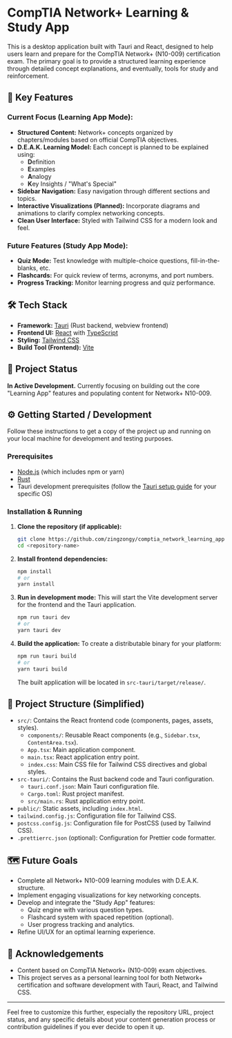 # CompTIA Network+ Learning & Study App

This is a desktop application built with Tauri and React, designed to help users learn and prepare for the CompTIA Network+ (N10-009) certification exam. The primary goal is to provide a structured learning experience through detailed concept explanations, and eventually, tools for study and reinforcement.

## 🌟 Key Features

### Current Focus (Learning App Mode):
* **Structured Content:** Network+ concepts organized by chapters/modules based on official CompTIA objectives.
* **D.E.A.K. Learning Model:** Each concept is planned to be explained using:
    * **D**efinition
    * **E**xamples
    * **A**nalogy
    * **K**ey Insights / "What's Special"
* **Sidebar Navigation:** Easy navigation through different sections and topics.
* **Interactive Visualizations (Planned):** Incorporate diagrams and animations to clarify complex networking concepts.
* **Clean User Interface:** Styled with Tailwind CSS for a modern look and feel.

### Future Features (Study App Mode):
* **Quiz Mode:** Test knowledge with multiple-choice questions, fill-in-the-blanks, etc.
* **Flashcards:** For quick review of terms, acronyms, and port numbers.
* **Progress Tracking:** Monitor learning progress and quiz performance.

## 🛠️ Tech Stack

* **Framework:** [Tauri](https://tauri.app/) (Rust backend, webview frontend)
* **Frontend UI:** [React](https://reactjs.org/) with [TypeScript](https://www.typescriptlang.org/)
* **Styling:** [Tailwind CSS](https://tailwindcss.com/)
* **Build Tool (Frontend):** [Vite](https://vitejs.dev/)

## 🚀 Project Status

**In Active Development.**
Currently focusing on building out the core "Learning App" features and populating content for Network+ N10-009.

## ⚙️ Getting Started / Development

Follow these instructions to get a copy of the project up and running on your local machine for development and testing purposes.

### Prerequisites

* [Node.js](https://nodejs.org/) (which includes npm or yarn)
* [Rust](https://www.rust-lang.org/tools/install)
* Tauri development prerequisites (follow the [Tauri setup guide](https://tauri.app/v1/guides/getting-started/prerequisites) for your specific OS)

### Installation & Running

1.  **Clone the repository (if applicable):**
    ```bash
    git clone https://github.com/zingzongy/comptia_network_learning_app.git
    cd <repository-name>
    ```

2.  **Install frontend dependencies:**
    ```bash
    npm install
    # or
    yarn install
    ```

3.  **Run in development mode:**
    This will start the Vite development server for the frontend and the Tauri application.
    ```bash
    npm run tauri dev
    # or
    yarn tauri dev
    ```

4.  **Build the application:**
    To create a distributable binary for your platform:
    ```bash
    npm run tauri build
    # or
    yarn tauri build
    ```
    The built application will be located in `src-tauri/target/release/`.

## 📂 Project Structure (Simplified)

* `src/`: Contains the React frontend code (components, pages, assets, styles).
    * `components/`: Reusable React components (e.g., `Sidebar.tsx`, `ContentArea.tsx`).
    * `App.tsx`: Main application component.
    * `main.tsx`: React application entry point.
    * `index.css`: Main CSS file for Tailwind CSS directives and global styles.
* `src-tauri/`: Contains the Rust backend code and Tauri configuration.
    * `tauri.conf.json`: Main Tauri configuration file.
    * `Cargo.toml`: Rust project manifest.
    * `src/main.rs`: Rust application entry point.
* `public/`: Static assets, including `index.html`.
* `tailwind.config.js`: Configuration file for Tailwind CSS.
* `postcss.config.js`: Configuration file for PostCSS (used by Tailwind CSS).
* `.prettierrc.json` (optional): Configuration for Prettier code formatter.

## 🗺️ Future Goals

* Complete all Network+ N10-009 learning modules with D.E.A.K. structure.
* Implement engaging visualizations for key networking concepts.
* Develop and integrate the "Study App" features:
    * Quiz engine with various question types.
    * Flashcard system with spaced repetition (optional).
    * User progress tracking and analytics.
* Refine UI/UX for an optimal learning experience.

## 🙏 Acknowledgements

* Content based on CompTIA Network+ (N10-009) exam objectives.
* This project serves as a personal learning tool for both Network+ certification and software development with Tauri, React, and Tailwind CSS.

---

Feel free to customize this further, especially the repository URL, project status, and any specific details about your content generation process or contribution guidelines if you ever decide to open it up.
